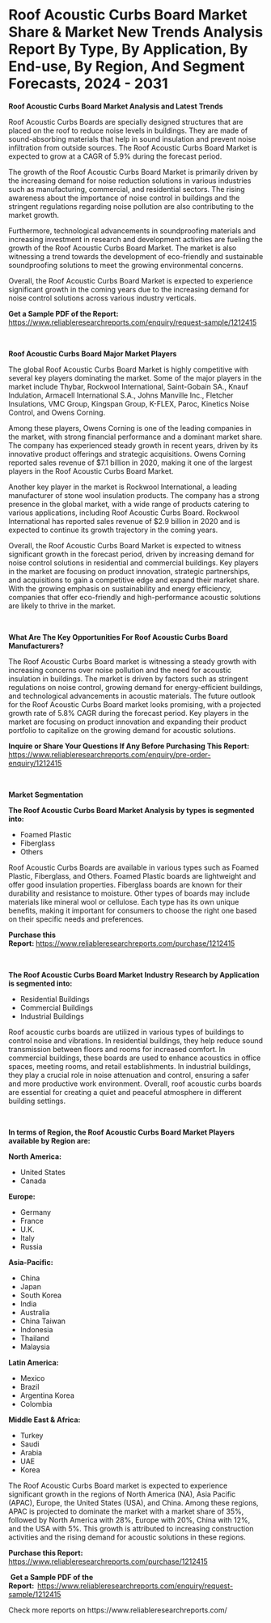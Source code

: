 <p><h1>Roof Acoustic Curbs Board Market Share & Market New Trends Analysis Report By Type, By Application, By End-use, By Region, And Segment Forecasts, 2024 - 2031</h1></p><p><strong>Roof Acoustic Curbs Board Market Analysis and Latest Trends</strong></p>
<p><p>Roof Acoustic Curbs Boards are specially designed structures that are placed on the roof to reduce noise levels in buildings. They are made of sound-absorbing materials that help in sound insulation and prevent noise infiltration from outside sources. The Roof Acoustic Curbs Board Market is expected to grow at a CAGR of 5.9% during the forecast period.</p><p>The growth of the Roof Acoustic Curbs Board Market is primarily driven by the increasing demand for noise reduction solutions in various industries such as manufacturing, commercial, and residential sectors. The rising awareness about the importance of noise control in buildings and the stringent regulations regarding noise pollution are also contributing to the market growth.</p><p>Furthermore, technological advancements in soundproofing materials and increasing investment in research and development activities are fueling the growth of the Roof Acoustic Curbs Board Market. The market is also witnessing a trend towards the development of eco-friendly and sustainable soundproofing solutions to meet the growing environmental concerns.</p><p>Overall, the Roof Acoustic Curbs Board Market is expected to experience significant growth in the coming years due to the increasing demand for noise control solutions across various industry verticals.</p></p>
<p><strong>Get a Sample PDF of the Report:&nbsp;</strong> <a href="https://www.reliableresearchreports.com/enquiry/request-sample/1212415">https://www.reliableresearchreports.com/enquiry/request-sample/1212415</a></p>
<p>&nbsp;</p>
<p><strong>Roof Acoustic Curbs Board Major Market Players</strong></p>
<p><p>The global Roof Acoustic Curbs Board Market is highly competitive with several key players dominating the market. Some of the major players in the market include Thybar, Rockwool International, Saint-Gobain SA., Knauf Indulation, Armacell International S.A., Johns Manville Inc., Fletcher Insulations, VMC Group, Kingspan Group, K-FLEX, Paroc, Kinetics Noise Control, and Owens Corning.</p><p>Among these players, Owens Corning is one of the leading companies in the market, with strong financial performance and a dominant market share. The company has experienced steady growth in recent years, driven by its innovative product offerings and strategic acquisitions. Owens Corning reported sales revenue of $7.1 billion in 2020, making it one of the largest players in the Roof Acoustic Curbs Board Market.</p><p>Another key player in the market is Rockwool International, a leading manufacturer of stone wool insulation products. The company has a strong presence in the global market, with a wide range of products catering to various applications, including Roof Acoustic Curbs Board. Rockwool International has reported sales revenue of $2.9 billion in 2020 and is expected to continue its growth trajectory in the coming years.</p><p>Overall, the Roof Acoustic Curbs Board Market is expected to witness significant growth in the forecast period, driven by increasing demand for noise control solutions in residential and commercial buildings. Key players in the market are focusing on product innovation, strategic partnerships, and acquisitions to gain a competitive edge and expand their market share. With the growing emphasis on sustainability and energy efficiency, companies that offer eco-friendly and high-performance acoustic solutions are likely to thrive in the market.</p></p>
<p>&nbsp;</p>
<p><strong>What Are The Key Opportunities For Roof Acoustic Curbs Board Manufacturers?</strong></p>
<p><p>The Roof Acoustic Curbs Board market is witnessing a steady growth with increasing concerns over noise pollution and the need for acoustic insulation in buildings. The market is driven by factors such as stringent regulations on noise control, growing demand for energy-efficient buildings, and technological advancements in acoustic materials. The future outlook for the Roof Acoustic Curbs Board market looks promising, with a projected growth rate of 5.8% CAGR during the forecast period. Key players in the market are focusing on product innovation and expanding their product portfolio to capitalize on the growing demand for acoustic solutions.</p></p>
<p><strong>Inquire or Share Your Questions If Any Before Purchasing This Report:</strong> <a href="https://www.reliableresearchreports.com/enquiry/pre-order-enquiry/1212415">https://www.reliableresearchreports.com/enquiry/pre-order-enquiry/1212415</a></p>
<p>&nbsp;</p>
<p><strong>Market Segmentation</strong></p>
<p><strong>The Roof Acoustic Curbs Board Market Analysis by types is segmented into:</strong></p>
<p><ul><li>Foamed Plastic</li><li>Fiberglass</li><li>Others</li></ul></p>
<p><p>Roof Acoustic Curbs Boards are available in various types such as Foamed Plastic, Fiberglass, and Others. Foamed Plastic boards are lightweight and offer good insulation properties. Fiberglass boards are known for their durability and resistance to moisture. Other types of boards may include materials like mineral wool or cellulose. Each type has its own unique benefits, making it important for consumers to choose the right one based on their specific needs and preferences.</p></p>
<p><strong>Purchase this Report:&nbsp;</strong><a href="https://www.reliableresearchreports.com/purchase/1212415">https://www.reliableresearchreports.com/purchase/1212415</a></p>
<p>&nbsp;</p>
<p><strong>The Roof Acoustic Curbs Board Market Industry Research by Application is segmented into:</strong></p>
<p><ul><li>Residential Buildings</li><li>Commercial Buildings</li><li>Industrial Buildings</li></ul></p>
<p><p>Roof acoustic curbs boards are utilized in various types of buildings to control noise and vibrations. In residential buildings, they help reduce sound transmission between floors and rooms for increased comfort. In commercial buildings, these boards are used to enhance acoustics in office spaces, meeting rooms, and retail establishments. In industrial buildings, they play a crucial role in noise attenuation and control, ensuring a safer and more productive work environment. Overall, roof acoustic curbs boards are essential for creating a quiet and peaceful atmosphere in different building settings.</p></p>
<p>&nbsp;</p>
<p><strong>In terms of Region, the Roof Acoustic Curbs Board Market Players available by Region are:</strong></p>
<p>
    <p> <strong> North America: </strong>
        <ul>
            <li>United States</li>
            <li>Canada</li>
        </ul>
        </p> 
    <p> <strong> Europe: </strong>
        <ul>
            <li>Germany</li>
            <li>France</li>
            <li>U.K.</li>
            <li>Italy</li>
            <li>Russia</li>
        </ul>
        </p> 
    <p> <strong> Asia-Pacific: </strong>
        <ul>
            <li>China</li>
            <li>Japan</li>
            <li>South Korea</li>
            <li>India</li>
            <li>Australia</li>
            <li>China Taiwan</li>
            <li>Indonesia</li>
            <li>Thailand</li>
            <li>Malaysia</li>
        </ul>
        </p> 
    <p> <strong> Latin America: </strong>
        <ul>
            <li>Mexico</li>
            <li>Brazil</li>
            <li>Argentina Korea</li>
            <li>Colombia</li>
        </ul>
        </p> 
    <p> <strong> Middle East & Africa: </strong>
        <ul>
            <li>Turkey</li>
            <li>Saudi</li>
            <li>Arabia</li>
            <li>UAE</li>
            <li>Korea</li>
        </ul>
    </p>
    </p>
<p><p>The Roof Acoustic Curbs Board market is expected to experience significant growth in the regions of North America (NA), Asia Pacific (APAC), Europe, the United States (USA), and China. Among these regions, APAC is projected to dominate the market with a market share of 35%, followed by North America with 28%, Europe with 20%, China with 12%, and the USA with 5%. This growth is attributed to increasing construction activities and the rising demand for acoustic solutions in these regions.</p></p>
<p><strong>Purchase this Report: </strong><a href="https://www.reliableresearchreports.com/purchase/1212415">https://www.reliableresearchreports.com/purchase/1212415</a></p>
<p>&nbsp;<strong>Get a Sample PDF of the Report:&nbsp;&nbsp;</strong><a href="https://www.reliableresearchreports.com/enquiry/request-sample/1212415">https://www.reliableresearchreports.com/enquiry/request-sample/1212415</a></p>
<p><strong></strong></p>
<p>Check more reports on https://www.reliableresearchreports.com/</p>
